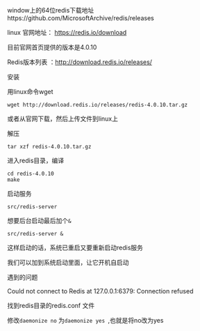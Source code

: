 window上的64位redis下载地址https://github.com/MicrosoftArchive/redis/releases





linux 官网地址： https://redis.io/download

目前官网首页提供的版本是4.0.10

Redis版本列表 ：http://download.redis.io/releases/



安装

用linux命令wget

```linux
wget http://download.redis.io/releases/redis-4.0.10.tar.gz
```

或者从官网下载，然后上传文件到linux上

解压

```
tar xzf redis-4.0.10.tar.gz
```

进入redis目录，编译

```
cd redis-4.0.10
make
```

启动服务

```
src/redis-server
```

想要后台启动最后加个`&`

```
src/redis-server &
```

这样启动的话，系统已重启又要重新启动redis服务

我们可以加到系统启动里面，让它开机自启动



遇到的问题

Could not connect to Redis at 127.0.0.1:6379: Connection refused

找到redis目录的redis.conf 文件

修改`daemonize no` 为`daemonize yes `,也就是将no改为yes

